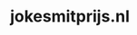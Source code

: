 ---
layout: post
title:  "jokesmitprijs.nl"
internal_url:  "/dutchgov/jokesmitprijs.nl.html"
categories: dutchgov
---